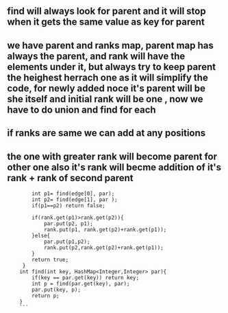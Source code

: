 ## find will always look for parent and it will stop when it gets the same value as key for parent 

## we have parent and ranks map, parent map has always the parent, and rank will have the elements under it, but always try to keep parent the heighest herrach one as it will simplify the code, for newly added noce it's parent will be she itself and initial rank will be one , now we have to do union and find for each 

## if ranks are same we can add at any positions 

## the one with greater rank will become parent for other one also it's rank will becme addition of it's rank + rank of second parent
```  boolean union( HashMap<Integer,Integer> par ,HashMap<Integer,Integer> rank, int[]edge ){
        int p1= find(edge[0], par);
        int p2= find(edge[1], par );
        if(p1==p2) return false;

        if(rank.get(p1)>rank.get(p2)){
            par.put(p2, p1);
            rank.put(p1, rank.get(p2)+rank.get(p1));
        }else{
            par.put(p1,p2);
            rank.put(p2,rank.get(p2)+rank.get(p1));
        }
        return true;
     }
    int find(int key, HashMap<Integer,Integer> par){
        if(key == par.get(key)) return key;
        int p = find(par.get(key), par);
        par.put(key, p);
        return p;
    }
    ```
